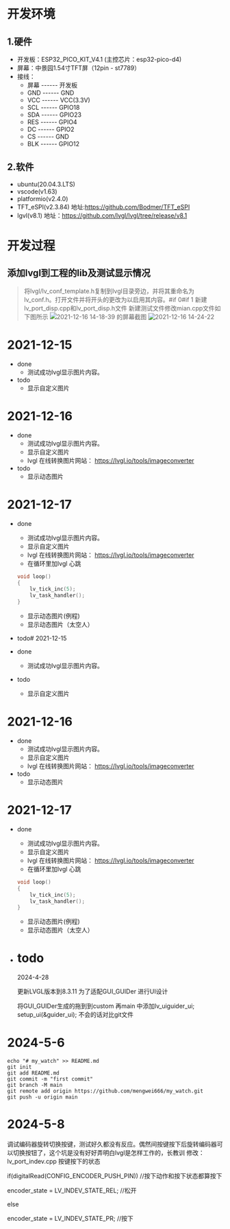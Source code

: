 # 开发环境

## 1.硬件

* 开发板：ESP32_PICO_KIT_V4.1 (主控芯片：esp32-pico-d4)
* 屏幕：中景园1.54寸TFT屏（12pin - st7789）
* 接线：
  * 屏幕 ------ 开发板
  * GND ------ GND
  * VCC ------ VCC(3.3V)
  * SCL ------ GPIO18
  * SDA ------ GPIO23
  * RES ------ GPIO4
  * DC ------ GPIO2
  * CS ------ GND
  * BLK ------ GPIO12

## 2.软件

* ubuntu(20.04.3.LTS)
* vscode(v1.63)
* platformio(v2.4.0)
* TFT_eSPI(v2.3.84) 地址:https://github.com/Bodmer/TFT_eSPI
* lgvl(v8.1) 地址：https://github.com/lvgl/lvgl/tree/release/v8.1

# 开发过程

## 添加lvgl到工程的lib及测试显示情况

> 将lvgl/lv_conf_template.h复制到lvgl目录旁边，并将其重命名为lv_conf.h。打开文件并将开头的更改为以启用其内容。#if 0#if 1
> 新建lv_port_disp.cpp和lv_port_disp.h文件 新建测试文件修改mian.cpp文件如下图所示
> ![2021-12-16 14-18-39 的屏幕截图](https://user-images.githubusercontent.com/58246560/146319063-976f5cc4-38f6-4c17-bf6d-a14bbfddd400.png)
> ![2021-12-16 14-24-22](https://user-images.githubusercontent.com/58246560/146319273-a54e9375-7531-421a-825f-e97ba5336670.jpg)

# 2021-12-15

* done
  * 测试成功lvgl显示图片内容。
* todo
  * 显示自定义图片

# 2021-12-16

* done
  * 测试成功lvgl显示图片内容。
  * 显示自定义图片
  * lvgl 在线转换图片网站： https://lvgl.io/tools/imageconverter
* todo
  * 显示动态图片

# 2021-12-17

* done

  * 测试成功lvgl显示图片内容。
  * 显示自定义图片
  * lvgl 在线转换图片网站： https://lvgl.io/tools/imageconverter
  * 在循环里加lvgl 心跳

  ```cpp
  void loop() 
  {
      lv_tick_inc(5); 
      lv_task_handler();
  }
  ```

  * 显示动态图片(例程)
  * 显示动态图片（太空人）
* todo# 2021-12-15
* done

  * 测试成功lvgl显示图片内容。
* todo

  * 显示自定义图片

# 2021-12-16

* done
  * 测试成功lvgl显示图片内容。
  * 显示自定义图片
  * lvgl 在线转换图片网站： https://lvgl.io/tools/imageconverter
* todo
  * 显示动态图片

# 2021-12-17

* done

  * 测试成功lvgl显示图片内容。
  * 显示自定义图片
  * lvgl 在线转换图片网站： https://lvgl.io/tools/imageconverter
  * 在循环里加lvgl 心跳

  ```cpp
  void loop() 
  {
      lv_tick_inc(5); 
      lv_task_handler();
  }
  ```

  * 显示动态图片(例程)
  * 显示动态图片（太空人）
* # todo

  2024-4-28

  更新LVGL版本到8.3.11 为了适配GUI_GUIDer 进行UI设计

  将GUI_GUIDer生成的拖到到custom 再main 中添加lv_uiguider_ui;  setup_ui(&guider_ui);
  不会的话对比git文件

# 2024-5-6

```
echo "# my_watch" >> README.md
git init
git add README.md
git commit -m "first commit"
git branch -M main
git remote add origin https://github.com/mengwei666/my_watch.git
git push -u origin main
```

# 2024-5-8

调试编码器旋转切换按键，测试好久都没有反应。偶然间按键按下后旋转编码器可以切换按钮了，这个坑是没有好好弄明白lvgl是怎样工作的，长教训
修改：lv_port_indev.cpp 按键按下的状态

if(digitalRead(CONFIG_ENCODER_PUSH_PIN))  //按下动作和按下状态都算按下

encoder_state = LV_INDEV_STATE_REL;  //松开

else

encoder_state = LV_INDEV_STATE_PR;   //按下
